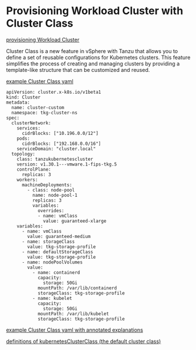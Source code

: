 # Provisioning Workload Cluster with Cluster Class

[provisioning Workload Cluster](https://techdocs.broadcom.com/us/en/vmware-cis/vsphere/vsphere-supervisor/8-0/using-tkg-service-with-vsphere-supervisor/provisioning-tkg-service-clusters/workflow-for-provisioning-tkg-clusters-using-kubectl.html)

Cluster Class is a new feature in vSphere with Tanzu that allows you to define a set of reusable configurations for Kubernetes clusters. This feature simplifies the process of creating and managing clusters by providing a template-like structure that can be customized and reused.

[example Cluster Class yaml](https://techdocs.broadcom.com/us/en/vmware-cis/vsphere/vsphere-supervisor/8-0/using-tkg-service-with-vsphere-supervisor/provisioning-tkg-service-clusters/using-the-cluster-v1beta1-api/v1beta1-example-custom-cluster-based-on-the-default-clusterclass.html)

```
apiVersion: cluster.x-k8s.io/v1beta1
kind: Cluster
metadata:
  name: cluster-custom
  namespace: tkg-cluster-ns
spec:
  clusterNetwork:
    services:
      cidrBlocks: ["10.196.0.0/12"]
    pods:
      cidrBlocks: ["192.168.0.0/16"]
    serviceDomain: "cluster.local"
  topology:
    class: tanzukubernetescluster
    version: v1.30.1---vmware.1-fips-tkg.5
    controlPlane:
      replicas: 3
    workers:
      machineDeployments:
        - class: node-pool
          name: node-pool-1
          replicas: 3
          variables:
            overrides:
            - name: vmClass
              value: guaranteed-xlarge
    variables:
      - name: vmClass
        value: guaranteed-medium
      - name: storageClass
        value: tkg-storage-profile
      - name: defaultStorageClass
        value: tkg-storage-profile
      - name: nodePoolVolumes
        value:
          - name: containerd
            capacity:
              storage: 50Gi
            mountPath: /var/lib/containerd
            storageClass: tkg-storage-profile
          - name: kubelet
            capacity:
              storage: 50Gi
            mountPath: /var/lib/kubelet
            storageClass: tkg-storage-profile
```
[example Cluster Class yaml with annotated explanations](https://techdocs.broadcom.com/us/en/vmware-cis/vsphere/vsphere-supervisor/8-0/using-tkg-service-with-vsphere-supervisor/provisioning-tkg-service-clusters/using-the-cluster-v1beta1-api/v1beta1-example-default-cluster.html#GUID-607BA980-E3E3-4167-ABC8-B9FCDCF44746-en) 

[definitions of kubernetesClusterClass (the default cluster class)](https://techdocs.broadcom.com/us/en/vmware-cis/vsphere/vsphere-supervisor/8-0/using-tkg-service-with-vsphere-supervisor/provisioning-tkg-service-clusters/using-the-cluster-v1beta1-api/cluster-v1beta1-api.html#GUID-69E52B31-6DEC-412D-B60E-FE733156F708-en)